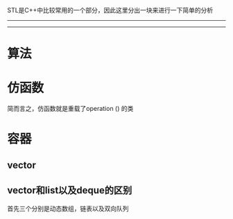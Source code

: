 STL是C++中比较常用的一个部分，因此这里分出一块来进行一下简单的分析

___


___

# 算法



# 仿函数
简而言之，仿函数就是重载了operation () 的类



# 容器

## vector


## vector和list以及deque的区别
首先三个分别是动态数组，链表以及双向队列

